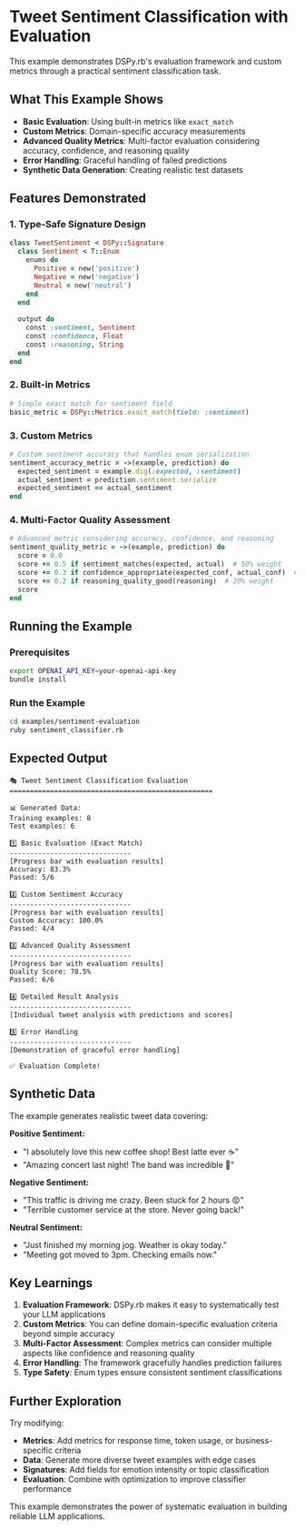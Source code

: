 # Tweet Sentiment Classification with Evaluation

This example demonstrates DSPy.rb's evaluation framework and custom metrics through a practical sentiment classification task.

## What This Example Shows

- **Basic Evaluation**: Using built-in metrics like `exact_match`
- **Custom Metrics**: Domain-specific accuracy measurements
- **Advanced Quality Metrics**: Multi-factor evaluation considering accuracy, confidence, and reasoning quality
- **Error Handling**: Graceful handling of failed predictions
- **Synthetic Data Generation**: Creating realistic test datasets

## Features Demonstrated

### 1. Type-Safe Signature Design
```ruby
class TweetSentiment < DSPy::Signature
  class Sentiment < T::Enum
    enums do
      Positive = new('positive')
      Negative = new('negative') 
      Neutral = new('neutral')
    end
  end
  
  output do
    const :sentiment, Sentiment
    const :confidence, Float
    const :reasoning, String
  end
end
```

### 2. Built-in Metrics
```ruby
# Simple exact match for sentiment field
basic_metric = DSPy::Metrics.exact_match(field: :sentiment)
```

### 3. Custom Metrics
```ruby
# Custom sentiment accuracy that handles enum serialization
sentiment_accuracy_metric = ->(example, prediction) do
  expected_sentiment = example.dig(:expected, :sentiment)
  actual_sentiment = prediction.sentiment.serialize
  expected_sentiment == actual_sentiment
end
```

### 4. Multi-Factor Quality Assessment
```ruby
# Advanced metric considering accuracy, confidence, and reasoning
sentiment_quality_metric = ->(example, prediction) do
  score = 0.0
  score += 0.5 if sentiment_matches(expected, actual)  # 50% weight
  score += 0.3 if confidence_appropriate(expected_conf, actual_conf)  # 30% weight  
  score += 0.2 if reasoning_quality_good(reasoning)  # 20% weight
  score
end
```

## Running the Example

### Prerequisites
```bash
export OPENAI_API_KEY=your-openai-api-key
bundle install
```

### Run the Example
```bash
cd examples/sentiment-evaluation
ruby sentiment_classifier.rb
```

## Expected Output

```
🎭 Tweet Sentiment Classification Evaluation
==================================================

📊 Generated Data:
Training examples: 8
Test examples: 6

1️⃣ Basic Evaluation (Exact Match)
------------------------------
[Progress bar with evaluation results]
Accuracy: 83.3%
Passed: 5/6

2️⃣ Custom Sentiment Accuracy
------------------------------
[Progress bar with evaluation results]
Custom Accuracy: 100.0%
Passed: 4/4

3️⃣ Advanced Quality Assessment
------------------------------
[Progress bar with evaluation results]
Quality Score: 78.5%
Passed: 6/6

4️⃣ Detailed Result Analysis
------------------------------
[Individual tweet analysis with predictions and scores]

5️⃣ Error Handling
------------------------------
[Demonstration of graceful error handling]

✅ Evaluation Complete!
```

## Synthetic Data

The example generates realistic tweet data covering:

**Positive Sentiment:**
- "I absolutely love this new coffee shop! Best latte ever ☕️"
- "Amazing concert last night! The band was incredible 🎵"

**Negative Sentiment:**
- "This traffic is driving me crazy. Been stuck for 2 hours 😡"
- "Terrible customer service at the store. Never going back!"

**Neutral Sentiment:**
- "Just finished my morning jog. Weather is okay today."
- "Meeting got moved to 3pm. Checking emails now."

## Key Learnings

1. **Evaluation Framework**: DSPy.rb makes it easy to systematically test your LLM applications
2. **Custom Metrics**: You can define domain-specific evaluation criteria beyond simple accuracy
3. **Multi-Factor Assessment**: Complex metrics can consider multiple aspects like confidence and reasoning quality
4. **Error Handling**: The framework gracefully handles prediction failures
5. **Type Safety**: Enum types ensure consistent sentiment classifications

## Further Exploration

Try modifying:
- **Metrics**: Add metrics for response time, token usage, or business-specific criteria
- **Data**: Generate more diverse tweet examples with edge cases
- **Signatures**: Add fields for emotion intensity or topic classification
- **Evaluation**: Combine with optimization to improve classifier performance

This example demonstrates the power of systematic evaluation in building reliable LLM applications.